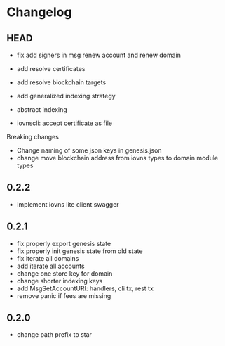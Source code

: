 # Changelog 

## HEAD
- fix add signers in msg renew account and renew domain
- add resolve certificates
- add resolve blockchain targets
- add generalized indexing strategy
- abstract indexing 

- iovnscli: accept certificate as file

Breaking changes

- Change naming of some json keys in genesis.json
- change move blockchain address from iovns types to domain module types

## 0.2.2

- implement iovns lite client swagger

## 0.2.1

- fix properly export genesis state
- fix properly init genesis state from old state
- fix iterate all domains
- add iterate all accounts
- change one store key for domain
- change shorter indexing keys
- add MsgSetAccountURI: handlers, cli tx, rest tx
- remove panic if fees are missing

## 0.2.0

- change path prefix to star
